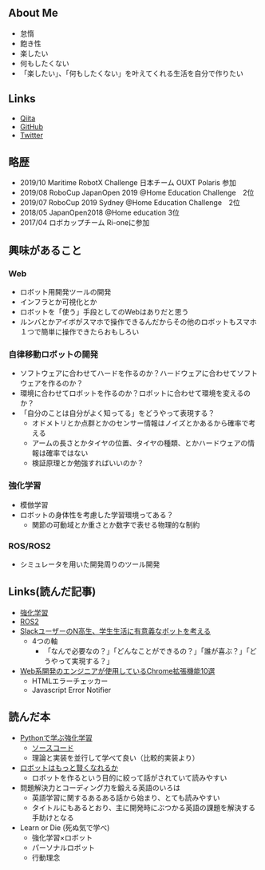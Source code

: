 ## About Me
  - 怠惰
  - 飽き性
  - 楽したい
  - 何もしたくない
  - 「楽したい」、「何もしたくない」を叶えてくれる生活を自分で作りたい

## Links
  - [Qiita](https://qiita.com/KN_Apple)
  - [GitHub](https://github.com/nakano16180)
  - [Twitter](https://twitter.com/newton112358)

## 略歴
  - 2019/10  Maritime RobotX Challenge 日本チーム OUXT Polaris 参加
  - 2019/08  RoboCup JapanOpen 2019 @Home Education Challenge　2位
  - 2019/07  RoboCup 2019 Sydney @Home Education Challenge　2位
  - 2018/05  JapanOpen2018 @Home education 3位
  - 2017/04  ロボカップチーム Ri-oneに参加

## 興味があること
### Web
  - ロボット用開発ツールの開発
  - インフラとか可視化とか
  - ロボットを「使う」手段としてのWebはありだと思う
  - ルンバとかアイボがスマホで操作できるんだからその他のロボットもスマホ１つで簡単に操作できたらおもしろい

### 自律移動ロボットの開発
  - ソフトウェアに合わせてハードを作るのか？ハードウェアに合わせてソフトウェアを作るのか？
  - 環境に合わせてロボットを作るのか？ロボットに合わせて環境を変えるのか？
  - 「自分のことは自分がよく知ってる」をどうやって表現する？
    - オドメトリとか点群とかのセンサー情報はノイズとかあるから確率で考える
    - アームの長さとかタイヤの位置、タイヤの種類、とかハードウェアの情報は確率ではない
    - 検証原理とか勉強すればいいのか？

### 強化学習
  - 模倣学習
  - ロボットの身体性を考慮した学習環境ってある？
    - 関節の可動域とか重さとか数字で表せる物理的な制約

### ROS/ROS2
  - シミュレータを用いた開発周りのツール開発

## Links(読んだ記事)
  - [強化学習](https://pira-nino.hatenablog.com/entry/reinforcement_learning_docs)
  - [ROS2](https://index.ros.org/doc/ros2/)
  - [SlackユーザーのN高生、学生生活に有意義なボットを考える](https://ascii.jp/elem/000/001/856/1856576/)
    - 4つの軸
      - 「なんで必要なの？」「どんなことができるの？」「誰が喜ぶ？」「どうやって実現する？」
  - [Web系開発のエンジニアが使用しているChrome拡張機能10選](https://note.com/yoshiketa/n/nbfd3aa03fcc0)
    - HTMLエラーチェッカー
    - Javascript Error Notifier

## 読んだ本
  - [Pythonで学ぶ強化学習](https://medium.com/programming-soda/python%E3%81%A7%E5%AD%A6%E3%81%B6%E5%BC%B7%E5%8C%96%E5%AD%A6%E7%BF%92-%E5%85%A5%E9%96%80%E3%81%8B%E3%82%89%E5%AE%9F%E8%B7%B5%E3%81%BE%E3%81%A7-%E3%82%92%E6%9B%B8%E3%81%8D%E3%81%BE%E3%81%97%E3%81%9F-e47da1d35d24)
    - [ソースコード](https://github.com/icoxfog417/baby-steps-of-rl-ja)
    - 理論と実装を並行して学べて良い（比較的実装より）
  - [ロボットはもっと賢くなれるか](https://note.com/morikita/n/n35901fa1dc25)
    - ロボットを作るという目的に絞って話がされていて読みやすい
  - 問題解決力とコーディング力を鍛える英語のいろは
    - 英語学習に関するあるある話から始まり、とても読みやすい
    - タイトルにもあるとおり、主に開発時にぶつかる英語の課題を解決する手助けとなる
  - Learn or Die (死ぬ気で学べ)
    - 強化学習×ロボット
    - パーソナルロボット
    - 行動理念